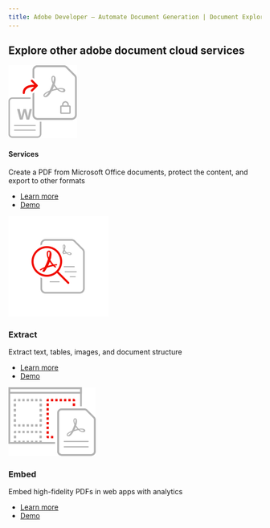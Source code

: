 ```yaml
---
title: Adobe Developer — Automate Document Generation | Document Explore | Adobe
---
```


<TitleBlock slots="heading" theme="light" className='titleBlock-align-left'/>

## Explore other adobe document cloud services

<ProductCard slots="icon, heading, text, buttons" theme="light" width="33%" className="product-card-compact-img product-card-compact-img-service"/>

![CC icon](../images/create_secure_support.svg)

#### Services

Create a PDF from Microsoft Office documents, protect the content, and export to other formats

* [Learn more](https://adobe.io)
* [Demo](https://adobe.io)


<ProductCard slots="icon, heading, text, buttons" theme="light" width="33%" className="product-card-compact-img product-card-compact-img-service"/>

![CC icon](../images/high-fidelity.svg)

### Extract
Extract text, tables, images, and document structure

* [Learn more](https://adobe.io)
* [Demo](https://adobe.io)


<ProductCard slots="icon, heading, text, buttons" theme="light" width="33%" className="product-card-compact-img product-card-compact-img-service"/>

![CC icon](../images/customizable_experience.svg)

### Embed
Embed high-fidelity PDFs in web apps with analytics
* [Learn more](https://adobe.io)
* [Demo](https://adobe.io)
